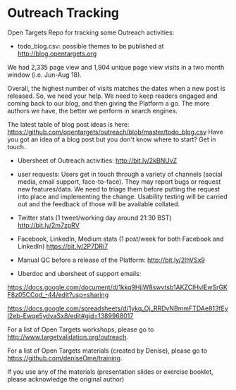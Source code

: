 # Outreach Tracking

Open Targets Repo for tracking some Outreach activities:

- todo_blog.csv: possible themes to be published at http://blog.opentargets.org

We had 2,335 page view and 1,904 unique page view visits in a two month window (i.e. Jun-Aug 18).

Overall, the highest number of visits matches the dates when a new post is released.
So, we need your help. 
We need to keep readers engaged and coming back to our blog, and then giving the Platform a go.
The more authors we have, the better we perform in search engines.

The latest table of blog post ideas is here: https://github.com/opentargets/outreach/blob/master/todo_blog.csv
Have you got an idea of a blog post but you don't know where to start? Get in touch.

- Ubersheet of Outreach activities:
http://bit.ly/2kBNUvZ

- user requests:
Users get in touch through a variety of channels (social media, email support, face-to-face). They may report bugs or request new features/data. We need to triage them before putting the request into place and implementing the change. Usability testing will be carried out and the feedback of those will be available collated.

- Twitter stats (1 tweet/working day around 21:30 BST)
http://bit.ly/2m7zpRV

- Facebook, LinkedIn, Medium stats (1 post/week for both Facebook and LinkedIn) 
https://bit.ly/2P7DRi7

- Manual QC before a release of the Platform:
http://bit.ly/2lhVSx9

- Uberdoc and ubersheet of support emails:

https://docs.google.com/document/d/1kkq9HjjW8swvtsb1AKZCIHvlEwSrGKF8z05CCod_-44/edit?usp=sharing

https://docs.google.com/spreadsheets/d/1ykq_Oj_RRDvNBmmFTDAe813fEyI2eb-Ewqe5ydvaSx8/edit#gid=1389968017 

For a list of Open Targets workshops, please go to http://www.targetvalidation.org/outreach.

For a list of Open Targets materials (created by Denise), please go to https://github.com/deniseOme/training.

If you use any of the materials (presentation slides or exercise booklet, please acknowledge the original author)
